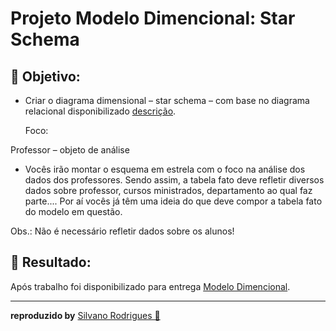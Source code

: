 
#  Projeto Modelo Dimencional: Star Schema

## 📑 Objetivo:

* Criar o diagrama dimensional – star schema – com base no diagrama relacional disponibilizado [descrição](Descrição_do_Desafio.docx).

  Foco:

Professor – objeto de análise

* Vocês irão montar o esquema em estrela com o foco na análise dos dados dos professores. Sendo assim, a tabela fato deve refletir diversos dados sobre professor, cursos ministrados, departamento ao qual faz parte.... Por aí vocês já têm uma ideia do que deve compor a tabela fato do modelo em questão.

Obs.: Não é necessário refletir dados sobre os alunos!
<br/>



## 📑 Resultado:

Após trabalho foi disponibilizado para entrega [Modelo Dimencional](Star_Schema-Desafio_Modelagem_Dimencional-professor.png).
<hr/>

**reproduzido by** [Silvano Rodrigues 🖖](https://github.com/Silvanors)

  
